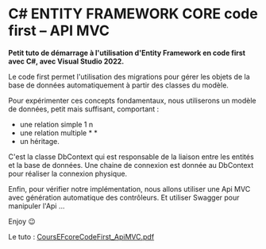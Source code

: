 # C# ENTITY FRAMEWORK CORE code first – API MVC 

**Petit tuto de démarrage à l'utilisation d'Entity Framework en code first avec C#, avec Visual Studio 2022.**

Le code first permet l'utilisation des migrations pour gérer les objets de la base de données automatiquement à partir des classes du modèle.

Pour expérimenter ces concepts fondamentaux, nous utiliserons un modèle de données, petit mais suffisant, comportant :
- une relation simple 1 n
- une relation multiple * *
- un héritage.

C'est la classe DbContext qui est responsable de la liaison entre les entités et la base de données.
Une chaine de connexion est donnée au DbContext pour réaliser la connexion physique.

Enfin, pour vérifier notre implémentation, nous allons utiliser une Api MVC avec génération automatique des contrôleurs.
Et utiliser Swagger pour manipuler l'Api ...

Enjoy 😉

Le tuto : <a href="https://github.com/nclavere/TutoEFcodefirstApiMVCcore/blob/main/CoursEFcoreCodeFirst_ApiMVC.pdf" target="_blank">CoursEFcoreCodeFirst_ApiMVC.pdf</a>

